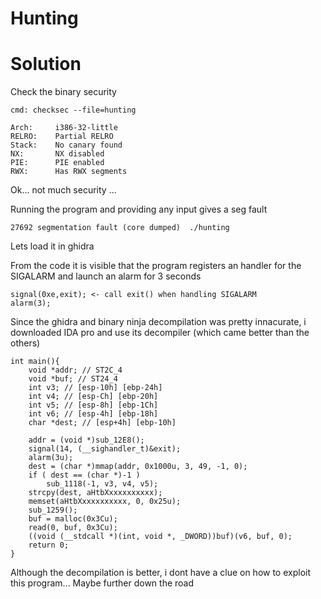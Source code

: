 # Hunting

# Solution

Check the binary security

```
cmd: checksec --file=hunting

Arch:     i386-32-little
RELRO:    Partial RELRO
Stack:    No canary found
NX:       NX disabled
PIE:      PIE enabled
RWX:      Has RWX segments
```

Ok... not much security ... <br>

Running the program and providing any input gives a seg fault

```
27692 segmentation fault (core dumped)  ./hunting
```

Lets load it in ghidra <br>

From the code it is visible that the program registers an handler for the SIGALARM and launch an alarm for 3 seconds
```
signal(0xe,exit); <- call exit() when handling SIGALARM
alarm(3);
```

Since the ghidra and binary ninja decompilation was pretty innacurate, i downloaded IDA pro and use its decompiler (which came better than the others)
```
int main(){
    void *addr; // ST2C_4
    void *buf; // ST24_4
    int v3; // [esp-10h] [ebp-24h]
    int v4; // [esp-Ch] [ebp-20h]
    int v5; // [esp-8h] [ebp-1Ch]
    int v6; // [esp-4h] [ebp-18h]
    char *dest; // [esp+4h] [ebp-10h]

    addr = (void *)sub_12E8();
    signal(14, (__sighandler_t)&exit);
    alarm(3u);
    dest = (char *)mmap(addr, 0x1000u, 3, 49, -1, 0);
    if ( dest == (char *)-1 )
        sub_1118(-1, v3, v4, v5);
    strcpy(dest, aHtbXxxxxxxxxxx);
    memset(aHtbXxxxxxxxxxx, 0, 0x25u);
    sub_1259();
    buf = malloc(0x3Cu);
    read(0, buf, 0x3Cu);
    ((void (__stdcall *)(int, void *, _DWORD))buf)(v6, buf, 0);
    return 0;
}
```

Although the decompilation is better, i dont have a clue on how to exploit this program... Maybe further down the road <br>

 